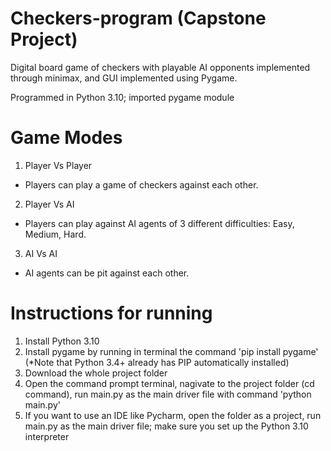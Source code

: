 # Checkers-program (Capstone Project)
Digital board game of checkers with playable AI opponents implemented through minimax, and GUI implemented using Pygame.

Programmed in Python 3.10; imported pygame module 

# Game Modes
1. Player Vs Player
- Players can play a game of checkers against each other.

2. Player Vs AI
- Players can play against AI agents of 3 different difficulties: Easy, Medium, Hard.

3. AI Vs AI
- AI agents can be pit against each other.


# Instructions for running
1. Install Python 3.10
2. Install pygame by running in terminal the command 'pip install pygame' (*Note that Python 3.4+ already has PIP automatically installed)
3. Download the whole project folder
4. Open the command prompt terminal, nagivate to the project folder (cd command), run main.py as the main driver file with command 'python main.py'
5. If you want to use an IDE like Pycharm, open the folder as a project, run main.py as the main driver file; make sure you set up the Python 3.10 interpreter 

